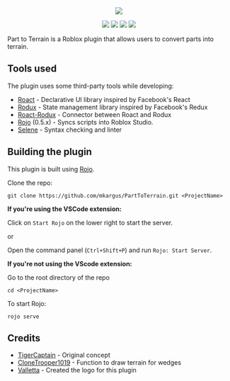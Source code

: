 <div align="center">
  <img src="https://user-images.githubusercontent.com/14226603/50402248-1828e200-0763-11e9-9b84-7e34f0bd8ef2.png">

  [![](https://github.com/mkargus/PartToTerrain/workflows/Lint/badge.svg?event=push)](https://github.com/mkargus/PartToTerrain/actions)
  [![](https://img.shields.io/github/release/mkargus/PartToTerrain.svg?style=flat-square)](https://github.com/mkargus/PartToTerrain/releases)
  [![](https://img.shields.io/badge/dynamic/json.svg?label=downloads&url=https%3A%2F%2Fapi.roblox.com%2FMarketplace%2FProductInfo%3FassetId%3D261634767&query=Sales&style=flat-square)](https://www.roblox.com/library/261634767/Part-to-Terrain)
  [![](https://img.shields.io/github/license/mkargus/PartToTerrain.svg?style=flat-square)](LICENSE.txt)
</div>

Part to Terrain is a Roblox plugin that allows users to convert parts into terrain.

## Tools used
The plugin uses some third-party tools while developing:
- [Roact](https://github.com/Roblox/Roact) - Declarative UI library inspired by Facebook's React
- [Rodux](https://github.com/Roblox/Rodux) - State management library inspired by Facebook's Redux
- [Roact-Rodux](https://github.com/Roblox/roact-rodux) - Connector between Roact and Rodux
- [Rojo](https://github.com/rojo-rbx/rojo) (0.5.x) - Syncs scripts into Roblox Studio.
- [Selene](https://github.com/Kampfkarren/selene) - Syntax checking and linter

## Building the plugin
This plugin is built using [Rojo](https://rojo.space/docs/0.5.x/guide/installation).

Clone the repo:
```
git clone https://github.com/mkargus/PartToTerrain.git <ProjectName>
```

**If you're using the VSCode extension:**

Click on `Start Rojo` on the lower right to start the server.

or

Open the command panel (`Ctrl+Shift+P`) and run `Rojo: Start Server`.

**If you're not using the VScode extension:**

Go to the root directory of the repo
```
cd <ProjectName>
```

To start Rojo:
```
rojo serve
```

## Credits
* [TigerCaptain](https://roblox.com/users/19053090/profile) - Original concept
* [CloneTrooper1019](https://roblox.com/users/2032622/profile) - Function to draw terrain for wedges
* [Valletta](https://twitter.com/valletta__) - Created the logo for this plugin
